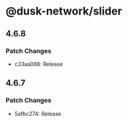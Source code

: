 # @dusk-network/slider

## 4.6.8

### Patch Changes

- c33aa088: Release

## 4.6.7

### Patch Changes

- 5afbc274: Release
